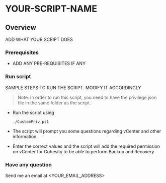 # YOUR-SCRIPT-NAME

## Overview

ADD WHAT YOUR SCRIPT DOES

### Prerequisites

* ADD ANY PRE-REQUISITES IF ANY 

### Run script

SAMPLE STEPS TO RUN THE SCRIPT. MODIFY IT ACCORDINGLY

> Note: In order to run this script, you need to have the privilege.json file in the same folder as the script. 

* Run the script using

  ```
  ./CustomPriv.ps1
  ```

* The script will prompt you some questions regarding vCenter and other information. 

* Enter the correct values and the script will add the required permission on vCenter for Cohesity to be able to perform Backup and Recovery

### Have any question

Send me an email at <YOUR_EMAIL_ADDRESS>
